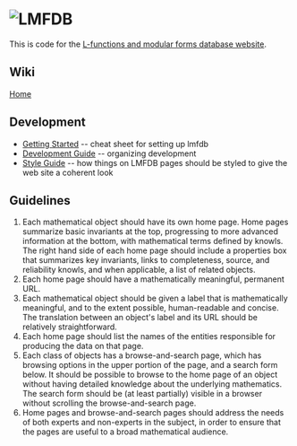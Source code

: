 ![LMFDB][logo]
==============

This is code for the 
[L-functions and modular forms database website](https://www.lmfdb.org/).

Wiki
----

[Home](https://github.com/LMFDB/lmfdb/wiki)

Development
-----------

* [Getting Started](https://github.com/LMFDB/lmfdb/blob/main/GettingStarted.md) -- cheat sheet for setting up lmfdb
* [Development Guide](https://github.com/LMFDB/lmfdb/blob/main/Development.md) -- organizing development
* [Style Guide](https://github.com/LMFDB/lmfdb/blob/main/StyleGuide.md) -- how things on LMFDB pages should be styled to give the web site a coherent look

Guidelines
----------

1. Each mathematical object should have its own home page.  Home pages
summarize basic invariants at the top, progressing to more advanced
information at the bottom, with mathematical terms defined by knowls.
The right hand side of each home page should include a properties box
that summarizes key invariants, links to completeness, source, and
reliability knowls, and when applicable, a list of related objects.
2. Each home page should have a mathematically meaningful, permanent URL.
3. Each mathematical object should be given a label that is mathematically
meaningful, and to the extent possible, human-readable and concise.
The translation between an object's label and its URL should be
relatively straightforward.
4. Each home page should list the names of the entities responsible
for producing the data on that page.
5. Each class of objects has a browse-and-search page, which has
browsing options in the upper portion of the page, and a search form
below.  It should be possible to browse to the home page of an
object without having detailed knowledge about the underlying
mathematics.  The search form should be (at least partially) visible
in a browser without scrolling the browse-and-search page.
6. Home pages and browse-and-search pages should address the needs
of both experts and non-experts in the subject, in order to ensure
that the pages are useful to a broad mathematical audience.

[logo]: https://github.com/LMFDB/lmfdb/raw/main/lmfdb/static/images/lmfdb-logo.png "LMFDB"

